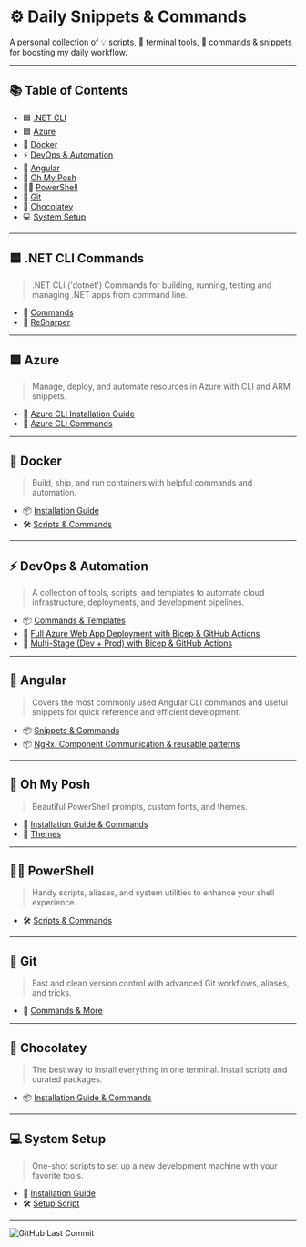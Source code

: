 # ⚙️ Daily Snippets & Commands

A personal collection of 💡 scripts, 🔧 terminal tools, 🚀 commands & snippets for boosting my daily workflow.</p>

---

## 📚 Table of Contents

- 🟦 [.NET CLI](#-net-cli-commands)
- 🟦 [Azure](#-azure)
- 🐳 [Docker](#-docker)
- ⚡ [DevOps & Automation](#-devops--automation)
- 🚀 [Angular](#-angular)
- 🎨 [Oh My Posh](#-oh-my-posh)
- 🧑‍💻 [PowerShell](#-powershell)
- 🌿 [Git](#-git)
- 🍫 [Chocolatey](#-chocolatey)
- 💻 [System Setup](#-system-setup)

---

## 🟦 .NET CLI Commands

> .NET CLI ('dotnet') Commands for building, running, testing and managing .NET apps from command line.

- 📄 [Commands](DotNet/cli-commands.md)
- 📄 [ReSharper](DotNet/resharper.md)

---

## 🟦 Azure

> Manage, deploy, and automate resources in Azure with CLI and ARM snippets.

- 📄 [Azure CLI Installation Guide](Azure/azure-cli-install.md)
- 📄 [Azure CLI Commands](Azure/scripts-and-commands.md)

---

## 🐳 Docker

> Build, ship, and run containers with helpful commands and automation.

- 📦 [Installation Guide](Docker/install.md)  
- 🛠️ [Scripts & Commands](Docker/scripts-and-commands.md)

---

## ⚡ DevOps & Automation

> A collection of tools, scripts, and templates to automate cloud infrastructure, deployments, and development pipelines.

- 📦 [Commands & Templates](DevOps-Automation/devops-automation.md)  
- 🚀 [Full Azure Web App Deployment with Bicep & GitHub Actions](DevOps-Automation/bicep-github-actions.md)
- 🚀 [Multi-Stage (Dev + Prod) with Bicep & GitHub Actions](DevOps-Automation/webapp-multistage-deploy.md)

---

## 🚀 Angular

> Covers the most commonly used Angular CLI commands and useful snippets for quick reference and efficient development.

- 📦 [Snippets & Commands](Angular/angular-snippets-commands.md)  
- 📦 [NgRx, Component Communication & reusable patterns](Angular/ngrx-component-communication-reusable-patterns.md)

---

## 🎨 Oh My Posh

> Beautiful PowerShell prompts, custom fonts, and themes.

- 📘 [Installation Guide & Commands](Oh-My-Posh/readme.md)  
- 🎨 [Themes](Oh-My-Posh/Themes)

---

## 🧑‍💻 PowerShell

> Handy scripts, aliases, and system utilities to enhance your shell experience.

- 🛠️ [Scripts & Commands](Powershell/scripts-and-commands.md)

---

## 🌿 Git

> Fast and clean version control with advanced Git workflows, aliases, and tricks.

- 📘 [Commands & More](Git/commands.md)

---

## 🍫 Chocolatey

> The best way to install everything in one terminal. Install scripts and curated packages.

- 📦 [Installation Guide & Commands](Chocolatey/install-guide-and-commands.md)

---

## 💻 System Setup

> One-shot scripts to set up a new development machine with your favorite tools.

- 🧭 [Installation Guide](System-Setup/readme.md)  
- 🛠️ [Setup Script](System-Setup/Scripts/initial.ps1)

---

![GitHub Last Commit](https://img.shields.io/github/last-commit/getOne21/snippets-and-scripts)
